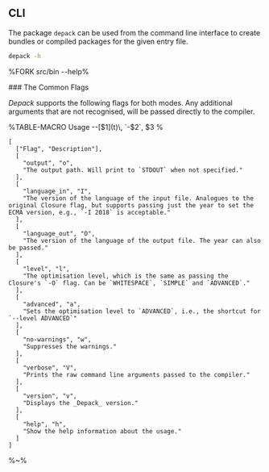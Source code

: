 ## **CLI**

The package `depack` can be used from the command line interface to create bundles or compiled packages for the given entry file.

```sh
depack -h
```

%FORK src/bin --help%

### The Common Flags

_Depack_ supports the following flags for both modes. Any additional arguments that are not recognised, will be passed directly to the compiler.

%TABLE-MACRO Usage
  --[$1](t)\, `-$2`, $3
%

```table Usage
[
  ["Flag", "Description"],
  [
    "output", "o",
    "The output path. Will print to `STDOUT` when not specified."
  ],
  [
    "language_in", "I",
    "The version of the language of the input file. Analogues to the original Closure flag, but supports passing just the year to set the ECMA version, e.g., `-I 2018` is acceptable."
  ],
  [
    "language_out", "O",
    "The version of the language of the output file. The year can also be passed."
  ],
  [
    "level", "l",
    "The optimisation level, which is the same as passing the Closure's `-O` flag. Can be `WHITESPACE`, `SIMPLE` and `ADVANCED`."
  ],
  [
    "advanced", "a",
    "Sets the optimisation level to `ADVANCED`, i.e., the shortcut for `--level ADVANCED`"
  ],
  [
    "no-warnings", "w",
    "Suppresses the warnings."
  ],
  [
    "verbose", "V",
    "Prints the raw command line arguments passed to the compiler."
  ],
  [
    "version", "v",
    "Displays the _Depack_ version."
  ],
  [
    "help", "h",
    "Show the help information about the usage."
  ]
]
```

%~%